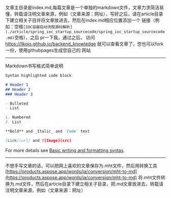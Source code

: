 文章主目录是index.md,每篇文章是一个单独的markdown文件，文章力求简洁易懂，转载请注明文章来源，例如（文章来源：网址），写好之后，请在article目录下建立相关子目并将文章放进去，然后在index.md相应位置添加一个
链接（例如：空格```[IOC容器启动流程源码解析](./article/spring_ioc_startup_sourcecode/spring_ioc_startup_sourcecode.md)```空格），之后
pr一下我，通过之后， 访问 https://llkoio.github.io/backend_knowledge 就可以查看文章了，您也可以fork一份，使用githubpages生成您自己的
网站

-----------
Markdown书写格式简单说明
```markdown
Syntax highlighted code block

# Header 1
## Header 2
### Header 3

- Bulleted
- List

1. Numbered
2. List

**Bold** and _Italic_ and `Code` text

[Link](url) and ![Image](src)
```
For more details see [Basic writing and formatting syntax](https://docs.github.com/en/github/writing-on-github/getting-started-with-writing-and-formatting-on-github/basic-writing-and-formatting-syntax).

-----------
不想手写文章的话，可以把网上喜欢的文章保存为.mht文件，然后用转换工具 [https://products.aspose.app/words/ja/conversion/mht-to-md](https://products.aspose.app/words/ja/conversion/mht-to-md) 将.mht文件转换为.md文件，然后在article目录下建立相关子目录，把.md文章放进去，转载请注明文章来源，例如（文章来源：网址）
